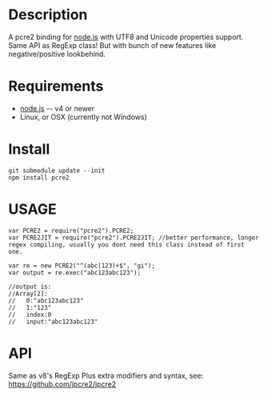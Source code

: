 Description
===========

A pcre2 binding for [node.js](http://nodejs.org/) with UTF8 and Unicode properties support.
Same API as RegExp class! But with bunch of new features like negative/positive lookbehind.


Requirements
============

* [node.js](http://nodejs.org/) -- v4 or newer
* Linux, or OSX (currently not Windows)


Install
=======

    git submodule update --init
    npm install pcre2

	
USAGE
=====

```
var PCRE2 = require("pcre2").PCRE2;
var PCRE2JIT = require("pcre2").PCRE2JIT; //better performance, longer regex compiling, usually you dont need this class instead of first one.

var re = new PCRE2("^(abc|123)+$", "gi");
var output = re.exec("abc123abc123");

//output is:
//Array[2]:
//   0:"abc123abc123"
//   1:"123"
//   index:0
//   input:"abc123abc123"
```

API
===

Same as v8's RegExp
Plus extra modifiers and syntax, see: https://github.com/jpcre2/jpcre2
